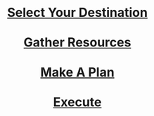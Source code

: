 <div style="display: flex; justify-content: center; align-items: center; height: 90vh; text-align: center;">
<div>

# [Select Your Destination](step-2.md)<br><br>[Gather Resources](step-3.md)<br><br>[Make A Plan](step-4.md)<br><br>[Execute](step-5.md)
</div>
</div>